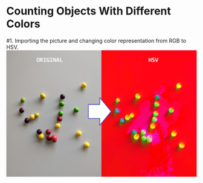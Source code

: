 # Counting Objects With Different Colors

#1. Importing the picture and changing color representation from RGB to HSV.
![](https://github.com/4MC4/Counting-Objects/blob/main/pics/orig_to_hsv.png)
